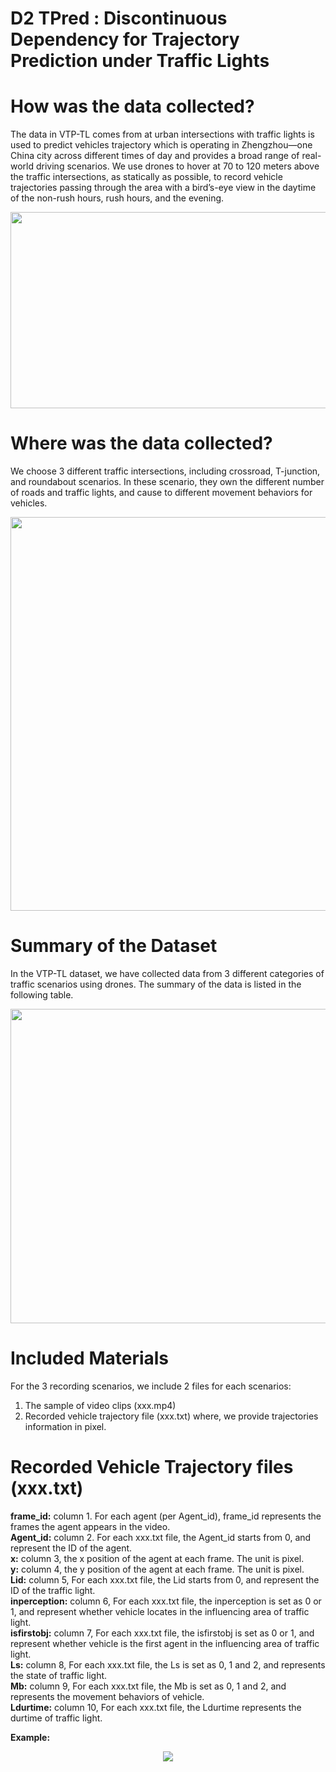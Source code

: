 # D2 TPred : Discontinuous Dependency for Trajectory Prediction under Traffic Lights
# How was the data collected?
The data in VTP-TL comes from at urban intersections with traffic lights is used to predict vehicles trajectory which is operating in Zhengzhou—one China city across different times of day and provides a broad range of real-world driving scenarios. We use drones to hover at 70 to 120 meters above the traffic intersections, as statically as possible, to record vehicle trajectories passing through the area with a bird’s-eye view in the daytime of the non-rush hours, rush hours, and the evening.


<div align=center>
<img src="https://github.com/VTP-TL/Discontinuous-Dependency-for-Trajectory-Prediction-under-Traffic-Lights/blob/main/github1.png" width="785" height="314" alt=" "/><br/>
</div>

# Where was the data collected?
We choose 3 different traffic intersections, including crossroad, T-junction, and roundabout scenarios. In these scenario, they own the different number of roads and traffic lights, and cause to different movement behaviors for vehicles.

<div align=center>
<img src="https://github.com/VTP-TL/Discontinuous-Dependency-for-Trajectory-Prediction-under-Traffic-Lights/blob/main/github2.png" width="766" height="630" alt=" "/><br/>
</div>

# Summary of the Dataset
In the VTP-TL dataset, we have collected data from 3 different categories of traffic scenarios using drones. The summary of the data is listed in the following table. 

<div align=center>
<img src="https://github.com/VTP-TL/Discontinuous-Dependency-for-Trajectory-Prediction-under-Traffic-Lights/blob/main/github3.png" width="772" height="503" alt=" "/><br/>
</div>

# Included Materials
For the 3 recording scenarios, we include 2 files for each scenarios: 
1. The sample of video clips (xxx.mp4) 
2. Recorded vehicle trajectory file (xxx.txt) 
where, we provide trajectories information in pixel.

# Recorded Vehicle Trajectory files (xxx.txt)
**frame_id:** column 1. For each agent (per Agent_id), frame_id represents the frames the agent appears in the video.    
**Agent_id:** column 2. For each xxx.txt file, the Agent_id starts from 0, and represent the ID of the agent.   
**x:** column 3, the x position of the agent at each frame. The unit is pixel.     
**y:** column 4, the y position of the agent at each frame. The unit is pixel.   
**Lid:** column 5, For each xxx.txt file, the Lid starts from 0, and represent the ID of the traffic light.   
**inperception:** column 6, For each xxx.txt file, the inperception is set as 0 or 1, and represent whether vehicle locates in the influencing area of traffic light.    
**isfirstobj:** column 7, For each xxx.txt file, the isfirstobj is set as 0 or 1, and represent whether vehicle is the first agent in the influencing area of traffic light.    
**Ls:** column 8, For each xxx.txt file, the Ls is set as 0, 1 and 2, and represents the state of traffic light.    
**Mb:** column 9, For each xxx.txt file, the Mb is set as 0, 1 and 2, and represents the movement behaviors of vehicle.    
**Ldurtime:** column 10, For each xxx.txt file, the Ldurtime represents the durtime of traffic light.   

**Example:**
<div align=center>
<img src="https://github.com/VTP-TL/Discontinuous-Dependency-for-Trajectory-Prediction-under-Traffic-Lights/blob/main/github4.png" alt=" "/><br/>
</div>

